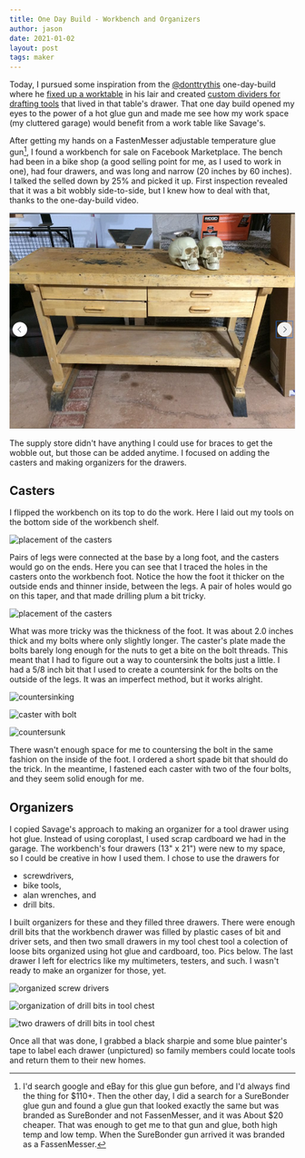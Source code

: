 ```yaml
---
title: One Day Build - Workbench and Organizers
author: jason
date: 2021-01-02
layout: post
tags: maker
---
```


Today, I pursued some inspiration from the [@donttrythis](https://twitter.com/donttrythis) one-day-build where he [fixed up a worktable](https://youtu.be/frwLir1A_qg) in his lair and created [custom dividers for drafting tools](https://youtu.be/csu4jQNFfzA) that lived in that table's drawer.  That one day build opened my eyes to the power of a hot glue gun and made me see how my work space (my cluttered garage) would benefit from a work table like Savage's.

After getting my hands on a FastenMesser adjustable temperature glue gun[^1], I found a workbench for sale on Facebook Marketplace.  The bench had been in a bike shop (a good selling point for me, as I used to work in one), had four drawers, and was long and narrow (20 inches by 60 inches).  I talked the selled down by 25% and picked it up.  First inspection revealed that it was a bit wobbly side-to-side, but I knew how to deal with that, thanks to the one-day-build video.

![workbench on FB](/assets/images/workbench-1-facebook.png)

The supply store didn't have anything I could use for braces to get the wobble out, but those can be added anytime.  I focused on adding the casters and making organizers for the drawers.

## Casters

I flipped the workbench on its top to do the work.  Here I laid out my tools on the bottom side of the workbench shelf.

![placement of the casters](/assets/images/workbench-2-inverted.png)

Pairs of legs were connected at the base by a long foot, and the casters would go on the ends.  Here you can see that I traced the holes in the casters onto the workbench foot.  Notice the how the foot it thicker on the outside ends and thinner inside, between the legs.  A pair of holes would go on this taper, and that made drilling plum a bit tricky.

![placement of the casters](/assets/images/workbench-3-fourholes.png)

What was more tricky was the thickness of the foot.  It was about 2.0 inches thick and my bolts where only slightly longer.  The caster's plate made the bolts barely long enough for the nuts to get a bite on the bolt threads.  This meant that I had to figure out a way to countersink the bolts just a little.  I had a 5/8 inch bit that I used to create a countersink for the bolts on the outside of the legs.  It was an imperfect method, but it works alright.

![countersinking](/assets/images/workbench-4-needcountersink.png)

![caster with bolt](/assets/images/workbench-5-casterwithbolt.png)

![countersunk](/assets/images/workbench-6-countersinkingwithbolt2.png)

There wasn't enough space for me to countersing the bolt in the same fashion on the inside of the foot.  I ordered a short spade bit that should do the trick.  In the meantime, I fastened each caster with two of the four bolts, and they seem solid enough for me.

## Organizers

I copied Savage's approach to making an organizer for a tool drawer using hot glue.  Instead of using coroplast, I used scrap cardboard we had in the garage.  The workbench's four drawers (13" x 21") were new to my space, so I could be creative in how I used them.  I chose to use the drawers for

* screwdrivers,
* bike tools,
* alan wrenches, and
* drill bits.

I built organizers for these and they filled three drawers.  There were enough drill bits that the workbench drawer was filled by plastic cases of bit and driver sets, and then two small drawers in my tool chest tool a colection of loose bits organized using hot glue and cardboard, too.  Pics below.  The last drawer I left for electrics like my multimeters, testers, and such.  I wasn't ready to make an organizer for those, yet.

![organized screw drivers](/assets/images/workbench-7-dividersbench.png)

![organization of drill bits in tool chest](/assets/images/workbench-8-dividersbits.png)

![two drawers of drill bits in tool chest](/assets/images/workbench-9-dividerschest.png)

Once all that was done, I grabbed a black sharpie and some blue painter's tape to label each drawer (unpictured) so family members could locate tools and return them to their new homes.

[^1]: I'd search google and eBay for this glue gun before, and I'd always find the thing for $110+.  Then the other day, I did a search for a SureBonder glue gun and found a glue gun that looked exactly the same but was branded as SureBonder and not FassenMesser, and it was About $20 cheaper.  That was enough to get me to that gun and glue, both high temp and low temp.  When the SureBonder gun arrived it was branded as a FassenMesser.